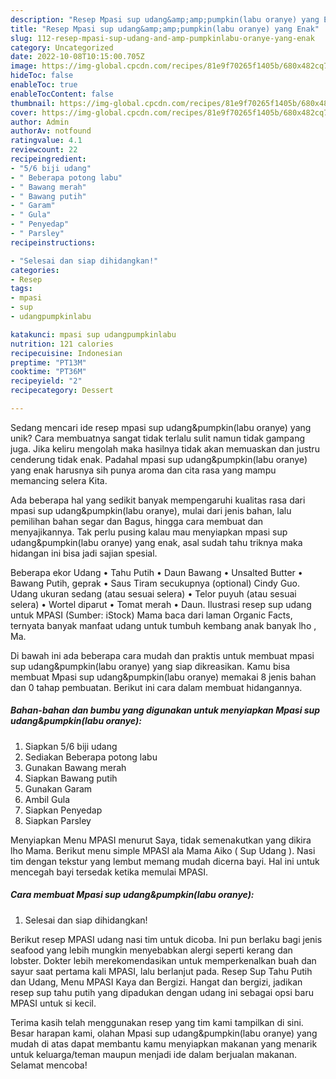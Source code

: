 ```yaml
---
description: "Resep Mpasi sup udang&amp;amp;pumpkin(labu oranye) yang Enak"
title: "Resep Mpasi sup udang&amp;amp;pumpkin(labu oranye) yang Enak"
slug: 112-resep-mpasi-sup-udang-and-amp-pumpkinlabu-oranye-yang-enak
category: Uncategorized
date: 2022-10-08T10:15:00.705Z
image: https://img-global.cpcdn.com/recipes/81e9f70265f1405b/680x482cq70/mpasi-sup-udangpumpkinlabu-oranye-foto-resep-utama.jpg
hideToc: false
enableToc: true
enableTocContent: false
thumbnail: https://img-global.cpcdn.com/recipes/81e9f70265f1405b/680x482cq70/mpasi-sup-udangpumpkinlabu-oranye-foto-resep-utama.jpg
cover: https://img-global.cpcdn.com/recipes/81e9f70265f1405b/680x482cq70/mpasi-sup-udangpumpkinlabu-oranye-foto-resep-utama.jpg
author: Admin
authorAv: notfound
ratingvalue: 4.1
reviewcount: 22
recipeingredient:
- "5/6 biji udang"
- " Beberapa potong labu"
- " Bawang merah"
- " Bawang putih"
- " Garam"
- " Gula"
- " Penyedap"
- " Parsley"
recipeinstructions:

- "Selesai dan siap dihidangkan!"
categories:
- Resep
tags:
- mpasi
- sup
- udangpumpkinlabu

katakunci: mpasi sup udangpumpkinlabu 
nutrition: 121 calories
recipecuisine: Indonesian
preptime: "PT13M"
cooktime: "PT36M"
recipeyield: "2"
recipecategory: Dessert

---
```





Sedang mencari ide resep mpasi sup udang&amp;pumpkin(labu oranye) yang unik? Cara membuatnya sangat tidak terlalu sulit namun tidak gampang juga. Jika keliru mengolah maka hasilnya tidak akan memuaskan dan justru cenderung tidak enak. Padahal mpasi sup udang&amp;pumpkin(labu oranye) yang enak harusnya sih punya aroma dan cita rasa yang mampu memancing selera Kita.





Ada beberapa hal yang sedikit banyak mempengaruhi kualitas rasa dari mpasi sup udang&amp;pumpkin(labu oranye), mulai dari jenis bahan, lalu pemilihan bahan segar dan Bagus, hingga cara membuat dan menyajikannya. Tak perlu pusing kalau mau menyiapkan mpasi sup udang&amp;pumpkin(labu oranye) yang enak,      asal sudah tahu triknya maka hidangan ini bisa jadi sajian spesial.














Beberapa ekor Udang • Tahu Putih • Daun Bawang • Unsalted Butter • Bawang Putih, geprak • Saus Tiram secukupnya (optional) Cindy Guo. Udang ukuran sedang (atau sesuai selera) • Telor puyuh (atau sesuai selera) • Wortel diparut • Tomat merah • Daun. Ilustrasi resep sup udang untuk MPASI (Sumber: iStock) Mama baca dari laman Organic Facts, ternyata banyak manfaat udang untuk tumbuh kembang anak banyak lho , Ma.






Di bawah ini ada beberapa cara mudah dan praktis untuk membuat mpasi sup udang&amp;pumpkin(labu oranye) yang siap dikreasikan. Kamu bisa membuat Mpasi sup udang&amp;pumpkin(labu oranye) memakai 8 jenis bahan dan 0 tahap pembuatan. Berikut ini cara dalam membuat hidangannya.

<!--inarticleads1-->

##### Bahan-bahan dan bumbu yang digunakan untuk menyiapkan Mpasi sup udang&amp;pumpkin(labu oranye):

1. Siapkan 5/6 biji udang
1. Sediakan  Beberapa potong labu
1. Gunakan  Bawang merah
1. Siapkan  Bawang putih
1. Gunakan  Garam
1. Ambil  Gula
1. Siapkan  Penyedap
1. Siapkan  Parsley


Menyiapkan Menu MPASI menurut Saya, tidak semenakutkan yang dikira lho Mama. Berikut menu simple MPASI ala Mama Aiko ( Sup Udang ). Nasi tim dengan tekstur yang lembut memang mudah dicerna bayi. Hal ini untuk mencegah bayi tersedak ketika memulai MPASI. 

<!--inarticleads2-->

##### Cara membuat Mpasi sup udang&amp;pumpkin(labu oranye):


1. Selesai dan siap dihidangkan!

Berikut resep MPASI udang nasi tim untuk dicoba. Ini pun berlaku bagi jenis seafood yang lebih mungkin menyebabkan alergi seperti kerang dan lobster. Dokter lebih merekomendasikan untuk memperkenalkan buah dan sayur saat pertama kali MPASI, lalu berlanjut pada. Resep Sup Tahu Putih dan Udang, Menu MPASI Kaya dan Bergizi. Hangat dan bergizi, jadikan resep sup tahu putih yang dipadukan dengan udang ini sebagai opsi baru MPASI untuk si kecil. 

Terima kasih telah menggunakan resep yang tim kami tampilkan di sini. Besar harapan kami, olahan Mpasi sup udang&amp;pumpkin(labu oranye) yang mudah di atas dapat membantu kamu menyiapkan makanan yang menarik untuk keluarga/teman maupun menjadi ide dalam berjualan makanan. Selamat mencoba!
